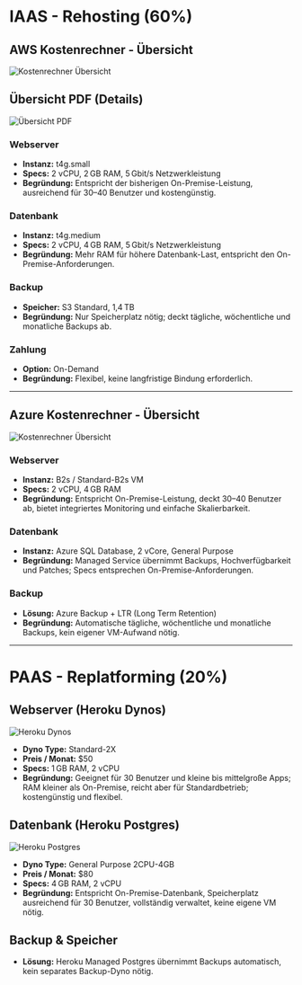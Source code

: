 # IAAS - Rehosting (60%)

## AWS Kostenrechner - Übersicht
![Kostenrechner Übersicht](https://github.com/user-attachments/assets/3ba71b05-fa47-4245-8f6c-3702bdb4a126)

## Übersicht PDF (Details)
![Übersicht PDF](https://github.com/user-attachments/assets/689aaf50-46d6-4c0a-93d2-39e0e447f81a)

### Webserver
- **Instanz:** t4g.small  
- **Specs:** 2 vCPU, 2 GB RAM, 5 Gbit/s Netzwerkleistung  
- **Begründung:** Entspricht der bisherigen On-Premise-Leistung, ausreichend für 30–40 Benutzer und kostengünstig.

### Datenbank
- **Instanz:** t4g.medium  
- **Specs:** 2 vCPU, 4 GB RAM, 5 Gbit/s Netzwerkleistung  
- **Begründung:** Mehr RAM für höhere Datenbank-Last, entspricht den On-Premise-Anforderungen.

### Backup
- **Speicher:** S3 Standard, 1,4 TB  
- **Begründung:** Nur Speicherplatz nötig; deckt tägliche, wöchentliche und monatliche Backups ab.

### Zahlung
- **Option:** On-Demand  
- **Begründung:** Flexibel, keine langfristige Bindung erforderlich.

---

## Azure Kostenrechner - Übersicht
![Kostenrechner Übersicht](https://github.com/user-attachments/assets/cb6aebca-a8dd-460e-81c5-2f5e14d25dae)

### Webserver
- **Instanz:** B2s / Standard-B2s VM  
- **Specs:** 2 vCPU, 4 GB RAM  
- **Begründung:** Entspricht On-Premise-Leistung, deckt 30–40 Benutzer ab, bietet integriertes Monitoring und einfache Skalierbarkeit.

### Datenbank
- **Instanz:** Azure SQL Database, 2 vCore, General Purpose  
- **Begründung:** Managed Service übernimmt Backups, Hochverfügbarkeit und Patches; Specs entsprechen On-Premise-Anforderungen.

### Backup
- **Lösung:** Azure Backup + LTR (Long Term Retention)  
- **Begründung:** Automatische tägliche, wöchentliche und monatliche Backups, kein eigener VM-Aufwand nötig.

---

# PAAS - Replatforming (20%)

## Webserver (Heroku Dynos)
![Heroku Dynos](https://github.com/user-attachments/assets/4e13b01e-b3c5-4ec1-a550-1f80be98b3a5)  
- **Dyno Type:** Standard-2X  
- **Preis / Monat:** $50  
- **Specs:** 1 GB RAM, 2 vCPU  
- **Begründung:** Geeignet für 30 Benutzer und kleine bis mittelgroße Apps; RAM kleiner als On-Premise, reicht aber für Standardbetrieb; kostengünstig und flexibel.

## Datenbank (Heroku Postgres)
![Heroku Postgres](https://github.com/user-attachments/assets/d8c9b30c-bff7-4cf6-89a6-69967a1afd62)  
- **Dyno Type:** General Purpose 2CPU-4GB  
- **Preis / Monat:** $80  
- **Specs:** 4 GB RAM, 2 vCPU  
- **Begründung:** Entspricht On-Premise-Datenbank, Speicherplatz ausreichend für 30 Benutzer, vollständig verwaltet, keine eigene VM nötig.

## Backup & Speicher 
- **Lösung:** Heroku Managed Postgres übernimmt Backups automatisch, kein separates Backup-Dyno nötig.
